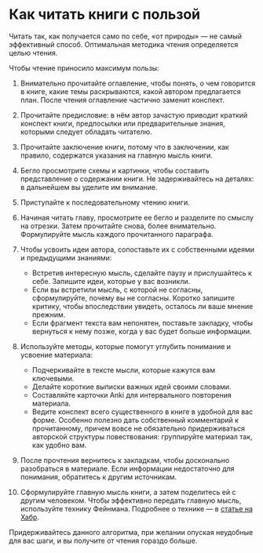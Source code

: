 # Как читать книги с пользой

Читать так, как получается само по себе, &laquo;от природы&raquo; &mdash; не самый эффективный способ. Оптимальная методика чтения определяется целью чтения.

Чтобы чтение приносило максимум пользы:

1. Внимательно прочитайте оглавление, чтобы понять, о чем говорится в книге, какие темы раскрываются, какой автором предлагается план. После чтения оглавление частично заменит конспект.
2. Прочитайте предисловие: в нём автор зачастую приводит краткий конспект книги, предпосылки или предварительные знания, которыми следует обладать читателю.
3. Прочитайте заключение книги, потому что в заключении, как правило, содержатся указания на главную мысль книги.
4. Бегло просмотрите схемы и картинки, чтобы составить представление о содержании книги. Не задерживайтесь на деталях: в дальнейшем вы уделите им внимание.
5. Приступайте к последовательному чтению книги.
6. Начиная читать главу, просмотрите ее бегло и разделите по смыслу на отрезки. Затем прочитайте снова, более внимательно. Формулируйте мысль каждого прочитанного параграфа.
7. Чтобы усвоить идеи автора, сопоставьте их с собственными идеями и предыдущими знаниями:

   - Встретив интересную мысль, сделайте паузу и прислушайтесь к себе. Запишите идеи, которые у вас возникли.
   - Если вы встретили мысль, с которой не согласны, сформулируйте, почему вы не согласны. Коротко запишите критику, чтобы впоследствии увидеть, осталось ли ваше мнение прежним.
   - Если фрагмент текста вам непонятен, поставьте закладку, чтобы вернуться к нему позже, когда у вас будет больше информации.

8. Используйте методы, которые помогут углубить понимание и усвоение материала:

   - Подчеркивайте в тексте мысли, которые кажутся вам ключевыми.
   - Делайте короткие выписки важных идей своими словами.
   - Составляйте карточки Anki для интервального повторения материала.
   - Ведите конспект всего существенного в книге в удобной для вас форме. Особенно полезно дать собственный комментарий к прочитанному, причем вовсе не обязательно придерживаться авторской структуры повествования: группируйте материал так, как удобно вам.

9. После прочтения вернитесь к закладкам, чтобы досконально разобраться в материале. Если информации недостаточно для понимания, обратитесь к другим источникам.
10. Сформулируйте главную мысль книги, а затем поделитесь ей с другим человеком. Чтобы эффективно передать главную мысль, используйте технику Фейнмана. Подробнее о технике &mdash; в [статье на Хабр](https://habr.com/ru/company/getmeit/blog/646085/).

Придерживайтесь данного алгоритма, при желании опуская неудобные для вас шаги, и вы получите от чтения гораздо больше.
